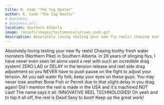 ```yaml
---
title: R. Cook "The Tug Dealer"
author: R. Cook "The Tug Dealer"
# business:
# business_url: 
location: Southern Alberta
image: /assets/images/testimonials/ryan_cook.gif
description: Absolutely loving testing your new fly reels! Chasing toothy fresh water monsters (Northern Pike) in Southern Alberta.
---
```


Absolutely loving testing your new fly reels! Chasing toothy fresh water monsters (Northern Pike) in Southern Alberta. In 28 years of slinging flys, I have never even seen let alone used a reel with such an incredible drag system! ZERO LAG or DELAY in the tension release and reel side drag adjustment so you NEVER have to push pause on the fight to adjust your tension. All you salt water fly folk, keep your eyes on these guys. You may never lose another Bone Fish or Permit due to that slight delay in you drag again! Did I mention the reel is made in the USA and it's machined NOT cast!  The name says it all: INNOVATIVE REEL TECHNOLOGIES! Oh yeah and to top it all off, the reel is Dead Sexy to boot! 
Keep up the great work!